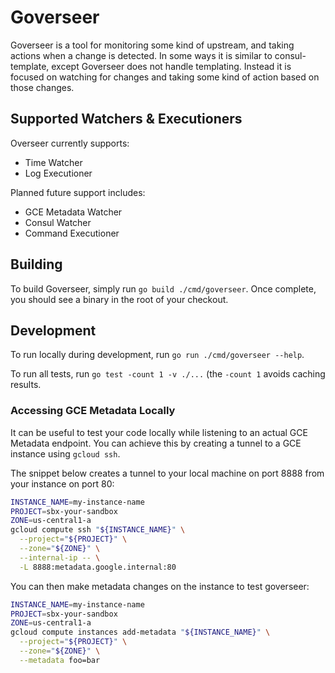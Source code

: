 # Goverseer

Goverseer is a tool for monitoring some kind of upstream, and taking actions
when a change is detected. In some ways it is similar to consul-template, except
Goverseer does not handle templating. Instead it is focused on watching for
changes and taking some kind of action based on those changes.

## Supported Watchers & Executioners

Overseer currently supports:

* Time Watcher
* Log Executioner

Planned future support includes:

* GCE Metadata Watcher
* Consul Watcher
* Command Executioner

## Building

To build Goverseer, simply run `go build ./cmd/goverseer`. Once complete, you
should see a binary in the root of your checkout.

## Development

To run locally during development, run `go run ./cmd/goverseer --help`.

To run all tests, run `go test -count 1 -v ./...` (the `-count 1` avoids caching
results.

### Accessing GCE Metadata Locally

It can be useful to test your code locally while listening to an actual GCE
Metadata endpoint. You can achieve this by creating a tunnel to a GCE instance
using `gcloud ssh`.

The snippet below creates a tunnel to your local machine on port 8888 from your
instance on port 80:

```bash
INSTANCE_NAME=my-instance-name
PROJECT=sbx-your-sandbox
ZONE=us-central1-a
gcloud compute ssh "${INSTANCE_NAME}" \
  --project="${PROJECT}" \
  --zone="${ZONE}" \
  --internal-ip -- \
  -L 8888:metadata.google.internal:80
```

You can then make metadata changes on the instance to test goverseer:

```bash
INSTANCE_NAME=my-instance-name
PROJECT=sbx-your-sandbox
ZONE=us-central1-a
gcloud compute instances add-metadata "${INSTANCE_NAME}" \
  --project="${PROJECT}" \
  --zone="${ZONE}" \
  --metadata foo=bar
```

